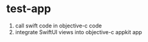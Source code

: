 # test-app
1. call swift code in objective-c code
2. integrate SwiftUI views into objective-c appkit app
